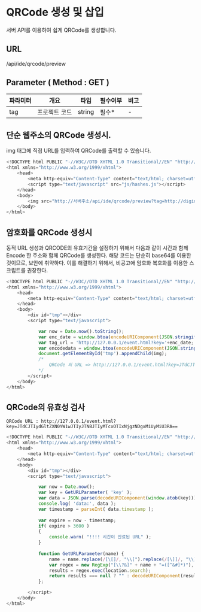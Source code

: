 QRCode 생성 및 삽입
==========================

서버 API를 이용하여 쉽게 QRCode를 생성합니다.

## URL

/api/ide/qrcode/preview

## Parameter ( Method : GET )

|파라미터|개요|타입|필수여부|비고|
|------|---|---|---|---|
|tag|프로젝트 코드|string|필수*|-|

## 단순 웹주소의 QRCode 생성시.

img 태그에 직접 URL를 입력하여 QRCode를 출력할 수 있습니다.

```javascript
<!DOCTYPE html PUBLIC "-//W3C//DTD XHTML 1.0 Transitional//EN" "http://www.w3.org/TR/xhtml1/DTD/xhtml1-transitional.dtd">
<html xmlns="http://www.w3.org/1999/xhtml">
    <head>
        <meta http-equiv="Content-Type" content="text/html; charset=utf-8" />
        <script type="text/javascript" src="js/hashes.js"></script>
    </head>
    <body>
        <img src="http://서버주소/api/ide/qrcode/preview?tag=http://digimix.co.kr">
    </body>
</html>
```

## 암호화를 QRCode 생성시

동적 URL 생성과 QRCODE의 유효기간을 설정하기 위해서 다음과 같이 시간과 함께 Encode 한 주소와 함께 QRCode를 생성한다.
해당 코드는 단순히 base64를 이용한 것이므로, 보안에 취약하다. 이를 해결하기 위해서, 비공고애 암호화 복호화를 이용한 스크립트를 권장한다.

```javascript
<!DOCTYPE html PUBLIC "-//W3C//DTD XHTML 1.0 Transitional//EN" "http://www.w3.org/TR/xhtml1/DTD/xhtml1-transitional.dtd">
<html xmlns="http://www.w3.org/1999/xhtml">
    <head>
        <meta http-equiv="Content-Type" content="text/html; charset=utf-8" />
    </head>
    <body>
        <div id="tmp"></div>
        <script type="text/javascript">

            var now = Date.now().toString();
			var enc_date = window.btoa(encodeURIComponent(JSON.stringify( { timestamp : now } )));
            var tag_url = 'http://127.0.0.1/event.html?key='+enc_date;
			var encodedata = window.btoa(encodeURIComponent(JSON.stringify( { tag : tag_url } )));
            document.getElementById('tmp').appendChild(img);
            /*
                QRCode 의 URL => http://127.0.0.1/event.html?key=JTdCJTIydGltZXN0YW1wJTIyJTNBJTIyMTcxOTIxNjgzNDgxMiUyMiU3RA==
            */
        </script>
    </body>
</html>

```
## QRCode의 유효성 검사

    QRCode URL : http://127.0.0.1/event.html?key=JTdCJTIydGltZXN0YW1wJTIyJTNBJTIyMTcxOTIxNjgzNDgxMiUyMiU3RA==

```javascript
<!DOCTYPE html PUBLIC "-//W3C//DTD XHTML 1.0 Transitional//EN" "http://www.w3.org/TR/xhtml1/DTD/xhtml1-transitional.dtd">
<html xmlns="http://www.w3.org/1999/xhtml">
    <head>
        <meta http-equiv="Content-Type" content="text/html; charset=utf-8" />
    </head>
    <body>
        <div id="tmp"></div>
        <script type="text/javascript">

            var now = Date.now();
            var key = GetURLParameter( 'key' );
			var data = JSON.parse(decodeURIComponent(window.atob(key)));
			console.log( 'data:', data );
			var timestamp = parseInt( data.timestamp );
			
			var expire = now - timestamp;
			if( expire > 3600 )
			{
				console.warn( "!!!! 시간이 만료된 URL" );
			}
			
            function GetURLParameter(name) {
                name = name.replace(/[\[]/, "\\[").replace(/[\]]/, "\\]");
                var regex = new RegExp("[\\?&]" + name + "=([^&#]*)"),
                results = regex.exec(location.search);
                return results === null ? "" : decodeURIComponent(results[1].replace(/\+/g, " "));
            };

        </script>
    </body>
</html>
```
